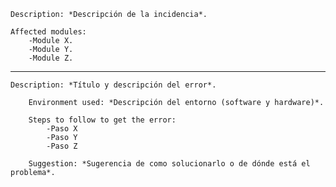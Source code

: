 	Description: *Descripción de la incidencia*.
	
	Affected modules:
		-Module X.
		-Module Y.
		-Module Z.

---

	Description: *Título y descripción del error*.
	
        Environment used: *Descripción del entorno (software y hardware)*.

        Steps to follow to get the error:
	        -Paso X
	        -Paso Y
	        -Paso Z

        Suggestion: *Sugerencia de como solucionarlo o de dónde está el problema*.